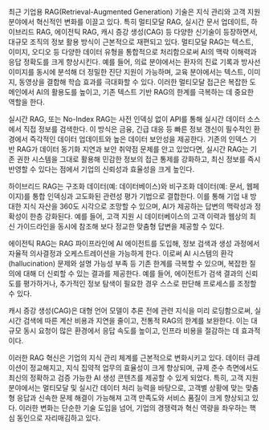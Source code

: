 최근 기업용 RAG(Retrieval-Augmented Generation) 기술은 지식 관리와 고객 지원 분야에서 혁신적인 변화를 이끌고 있다. 특히 멀티모달 RAG, 실시간 문서 업데이트, 하이브리드 RAG, 에이전틱 RAG, 캐시 증강 생성(CAG) 등 다양한 신기술이 등장하면서, 대규모 조직의 정보 활용 방식이 근본적으로 재편되고 있다. 멀티모달 RAG는 텍스트, 이미지, 오디오 등 다양한 데이터 유형을 통합적으로 처리함으로써 AI의 맥락 이해력과 응답 정확도를 크게 향상시킨다. 예를 들어, 의료 분야에서는 환자의 진료 기록과 방사선 이미지를 동시에 분석해 더 정밀한 진단 지원이 가능하며, 교육 분야에서는 텍스트, 이미지, 동영상을 결합해 학습 효과를 극대화할 수 있다. 이러한 멀티모달 접근은 복잡한 도메인에서 AI의 활용도를 높이고, 기존 텍스트 기반 RAG의 한계를 극복하는 데 중요한 역할을 한다.

실시간 RAG, 또는 No-Index RAG는 사전 인덱싱 없이 API를 통해 실시간 데이터 소스에서 직접 정보를 검색한다. 이 방식은 금융, 긴급 대응 등 빠른 정보 갱신이 필수적인 환경에서 즉각적인 데이터 업데이트와 높은 데이터 보안성을 제공한다. 기존의 인덱스 기반 RAG가 데이터 동기화 지연과 보안 취약점 문제를 안고 있었다면, 실시간 RAG는 기존 권한 시스템을 그대로 활용해 민감한 정보의 접근 통제를 강화하고, 최신 정보를 즉시 반영할 수 있다는 점에서 기업의 신뢰성과 효율성을 크게 높인다.

하이브리드 RAG는 구조화 데이터(예: 데이터베이스)와 비구조화 데이터(예: 문서, 웹페이지)를 통합 인덱싱과 고도화된 관련성 평가 기법으로 결합한다. 이를 통해 기업 내 방대한 지식 자산을 360도 시각으로 조망할 수 있으며, AI가 제공하는 답변의 맥락성과 정확성이 한층 강화된다. 예를 들어, 고객 지원 시 데이터베이스의 고객 이력과 웹상의 최신 가이드라인을 동시에 참조해 보다 정교한 맞춤형 답변을 제공할 수 있다.

에이전틱 RAG는 RAG 파이프라인에 AI 에이전트를 도입해, 정보 검색과 생성 과정에서 자율적 의사결정과 오케스트레이션을 가능하게 한다. 이로써 AI 시스템의 환각(hallucination) 문제와 설명 가능성 부족 등 기존 한계를 극복할 수 있으며, 복잡한 질의에 대해 더 신뢰할 수 있는 결과를 제공한다. 예를 들어, 에이전트가 검색 결과의 신뢰도를 평가하거나, 추가적인 정보 탐색이 필요한 경우 스스로 판단해 프로세스를 조정할 수 있다.

캐시 증강 생성(CAG)은 대형 언어 모델이 추론 전에 관련 지식을 미리 로딩함으로써, 실시간 검색에 따른 계산 비용과 지연을 줄이고, 전통적 RAG의 한계를 보완한다. 이는 대규모 동시 요청이 많은 환경에서 응답 속도를 높이고, 인프라 비용을 절감하는 데 효과적이다.

이러한 RAG 혁신은 기업의 지식 관리 체계를 근본적으로 변화시키고 있다. 데이터 큐레이션이 정교해지고, 지식 집약적 업무의 효율성이 크게 향상되며, 규제 준수 측면에서도 최신의 정확하고 검증 가능한 AI 생성 콘텐츠를 제공할 수 있게 되었다. 특히, 고객 지원 분야에서는 멀티모달 및 실시간 데이터 처리 능력을 바탕으로, 고객별 상황에 맞는 맞춤형 응답과 신속한 문제 해결이 가능해져 고객 만족도와 서비스 품질이 크게 향상되고 있다. 이러한 변화는 단순한 기술 도입을 넘어, 기업의 경쟁력과 혁신 역량을 좌우하는 핵심 동인으로 자리매김하고 있다.